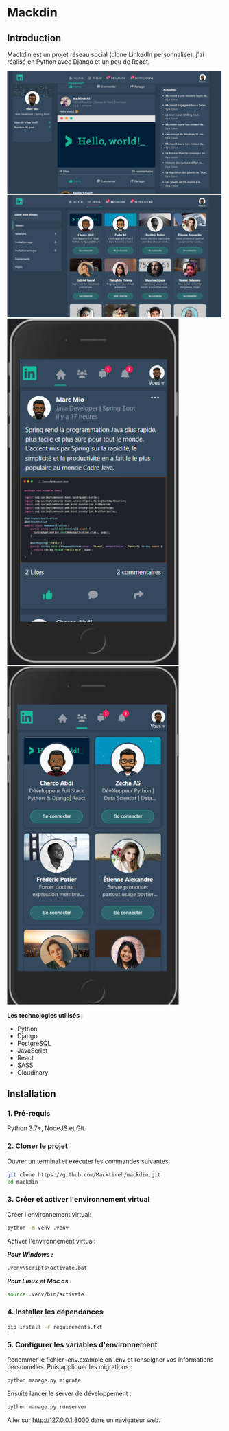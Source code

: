 # Mackdin

## Introduction

Mackdin est un projet réseau social (clone LinkedIn personnalisé), j'ai réalisé en Python avec Django et un peu de React.

  <!-- <table>
    <tr>
      <td>
        <img src="static/home/img/mackdin_1.png" width=400 />
      </td>
      <td>
        <img src="static/home/img/mackdin_2.png" width=400 />
      </td>      
    </tr>   
    <tr>
      <td>
        <img src="static/home/img/mackdin_3.png" height=400 />
      </td>
      <td>
        <img src="static/home/img/mackdin_4.png" height=400 />
      </td>      
    </tr>   
</table> -->

 
<img src="static/home/img/mackdin_1.png" width=500 />
<img src="static/home/img/mackdin_2.png" width=500 />
<img src="static/home/img/mackdin_3.png" width=400 />
<img src="static/home/img/mackdin_4.png" width=400 />

<!--
![](static/home/img/mackdin_1.png)
![](static/home/img/mackdin_2.png)
![](static/home/img/mackdin_3.png)
![](static/home/img/mackdin_4.png)
![](static/home/img/mackdin_5.png) -->

**Les technologies utilisés :**

- Python
- Django
- PostgreSQL
- JavaScript
- React
- SASS
- Cloudinary

## Installation

### 1. Pré-requis

Python 3.7+, NodeJS et Git.

### 2. Cloner le projet

Ouvrer un terminal et exécuter les commandes suivantes:

```bash
git clone https://github.com/Macktireh/mackdin.git
cd mackdin
```

### 3. Créer et activer l'environnement virtual

Créer l'environnement virtual:

```bash
python -m venv .venv
```

Activer l'environnement virtual:

**_Pour Windows :_**

```bash
.venv\Scripts\activate.bat
```

**_Pour Linux et Mac os :_**

```bash
source .venv/bin/activate
```

### 4. Installer les dépendances

```bash
pip install -r requirements.txt
```

### 5. Configurer les variables d'environnement

Renommer le fichier .env.example en .env et renseigner vos informations personnelles.
Puis appliquer les migrations :

```bash
python manage.py migrate
```

Ensuite lancer le server de développement :

```bash
python manage.py runserver
```

Aller sur http://127.0.0.1:8000 dans un navigateur web.
